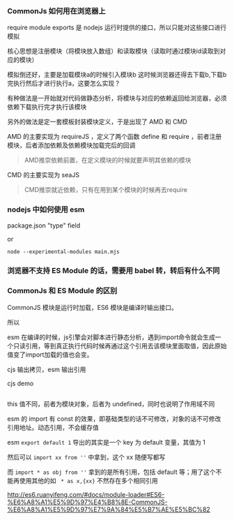 

### CommonJs 如何用在浏览器上

require module exports 是 nodejs 运行时提供的接口，所以只能对这些接口进行模拟

核心思想是注册模块（将模块放入数组）和读取模块（读取时通过模块id读取到对应的模块）

模拟倒还好，主要是加载模块a的时候引入模块b 这时候浏览器还得去下载b,下载b完执行然后才进行执行a，这要怎么实现？

有种做法是一开始就对代码做静态分析，将模块与对应的依赖返回给浏览器，必须依赖下载执行完才执行该模块

另外的做法是定一套模板封装模块定义，于是出现了 AMD 和 CMD 

AMD 的主要实现为 requireJS ，定义了两个函数 define 和 require ，前者注册模块，后者添加依赖及依赖模块加载完后的回调
> AMD推崇依赖前置，在定义模块的时候就要声明其依赖的模块 

CMD 的主要实现为 seaJS 
> CMD推崇就近依赖，只有在用到某个模块的时候再去require 

### nodejs 中如何使用 esm

package.json "type" field

or
```
node --experimental-modules main.mjs
```
### 浏览器不支持 ES Module 的话，需要用 babel 转，转后有什么不同

### CommonJs 和 ES Module 的区别

CommonJS 模块是运行时加载，ES6 模块是编译时输出接口。

所以

esm 在编译的时候，js引擎会对脚本进行静态分析，遇到import命令就会生成一个只读引用，等到真正执行代码时候再通过这个引用去该模块里面取值，因此原始值变了import加载的值也会变。




cjs 输出拷贝，esm 输出引用

cjs demo
```js

```

this 值不同，前者为模块对象，后者为 undefined，同时也说明了作用域不同

esm 的 import 有 const 的效果，即基础类型的话不可修改，对象的话不可修改引用地址。动态引用，不会缓存值

esm `export default 1` 导出的其实是一个 key 为 default 变量，其值为 1

然后可以 `import xx from ''` 中拿到，这个 xx 随便写都写

而 `import * as obj from ''` 拿到的是所有引用，包括 default 等；用了这个不能再使用其他的如 ` * as x,{xx}` 不然存在多个相同引用

http://es6.ruanyifeng.com/#docs/module-loader#ES6-%E6%A8%A1%E5%9D%97%E4%B8%8E-CommonJS-%E6%A8%A1%E5%9D%97%E7%9A%84%E5%B7%AE%E5%BC%82